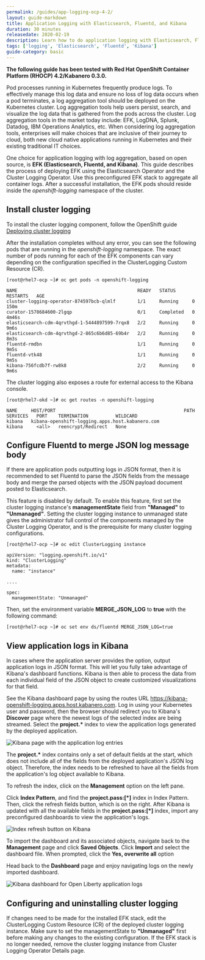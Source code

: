 ```yaml
---
permalink: /guides/app-logging-ocp-4-2/
layout: guide-markdown
title: Application Logging with Elasticsearch, Fluentd, and Kibana
duration: 30 minutes
releasedate: 2020-02-19
description: Learn how to do application logging with Elasticsearch, Fluentd, and Kibana.
tags: ['logging', 'Elasticsearch', 'Fluentd', 'Kibana']
guide-category: basic
---
```


<!-- Note:
> This repository contains the guide documentation source. To view
> the guide in published form, view it on the [website](https://kabanero.io/guides/{projectid}.html).
-->

<!--
//
//	Copyright 2019, 2020 IBM Corporation and others.
//
//	Licensed under the Apache License, Version 2.0 (the "License");
//	you may not use this file except in compliance with the License.
//	You may obtain a copy of the License at
//
//	http://www.apache.org/licenses/LICENSE-2.0
//
//	Unless required by applicable law or agreed to in writing, software
//	distributed under the License is distributed on an "AS IS" BASIS,
//	WITHOUT WARRANTIES OR CONDITIONS OF ANY KIND, either express or implied.
//	See the License for the specific language governing permissions and
//	limitations under the License.
//
-->

**The following guide has been tested with Red Hat OpenShift Container Platform (RHOCP) 4.2/Kabanero 0.3.0.**

Pod processes running in Kubernetes frequently produce logs. To effectively manage this log data and ensure no loss of log data occurs when a pod terminates, a log aggregation tool should be deployed on the Kubernetes cluster. Log aggregation tools help users persist, search, and visualize the log data that is gathered from the pods across the cluster. Log aggregation tools in the market today include:  EFK, LogDNA, Splunk, Datadog, IBM Operations Analytics, etc.  When considering log aggregation tools, enterprises will make choices that are inclusive of their journey to cloud, both new cloud native applications running in Kubernetes and their existing traditional IT choices.

One choice for application logging with log aggregation, based on open source, is **EFK (Elasticsearch, Fluentd, and Kibana)**. This guide describes the process of deploying EFK using the Elasticsearch Operator and the Cluster Logging Operator. Use this preconfigured EFK stack to aggregate all container logs. After a successful installation, the EFK pods should reside inside the *openshift-logging* namespace of the cluster.

<!--
// =================================================================================================
// Install cluster logging
// =================================================================================================
-->

## Install cluster logging

To install the cluster logging component, follow the OpenShift guide [Deploying cluster logging](https://docs.openshift.com/container-platform/4.2/logging/cluster-logging-deploying.html)

After the installation completes without any error, you can see the following pods that are running in the *openshift-logging* namespace. The exact number of pods running for each of the EFK components can vary depending on the configuration specified in the ClusterLogging Custom Resource (CR).

```shell
[root@rhel7-ocp ~]# oc get pods -n openshift-logging

NAME                                            READY   STATUS      RESTARTS   AGE
cluster-logging-operator-874597bcb-qlmlf        1/1     Running     0          150m
curator-1578684600-2lgqp                        0/1     Completed   0          4m46s
elasticsearch-cdm-4qrvthgd-1-5444897599-7rqx8   2/2     Running     0          9m6s
elasticsearch-cdm-4qrvthgd-2-865c6b6d85-69b4r   2/2     Running     0          8m3s
fluentd-rmdbn                                   1/1     Running     0          9m5s
fluentd-vtk48                                   1/1     Running     0          9m5s
kibana-756fcdb7f-rw8k8                          2/2     Running     0          9m6s
```

The cluster logging also exposes a route for external access to the Kibana console.

```shell
[root@rhel7-okd ~]# oc get routes -n openshift-logging

NAME     HOST/PORT                                               PATH   SERVICES   PORT    TERMINATION          WILDCARD
kibana   kibana-openshift-logging.apps.host.kabanero.com                kibana     <all>   reencrypt/Redirect   None
```

<!--
// =================================================================================================
// Configure Fluentd to merge JSON log message body 
// =================================================================================================
-->

## Configure Fluentd to merge JSON log message body

If there are application pods outputting logs in JSON format, then it is recommended to set Fluentd to parse the JSON fields from the message body and merge the parsed objects with the JSON payload document posted to Elasticsearch.

This feature is disabled by default. To enable this feature, first set the cluster logging instance's **managementState** field from **"Managed"** to **"Unmanaged"**. Setting the cluster logging instance to unmanaged state gives the administrator full control of the components managed by the Cluster Logging Operator, and is the prerequisite for many cluster logging configurations.

```shell
[root@rhel7-ocp ~]# oc edit ClusterLogging instance

apiVersion: "logging.openshift.io/v1"
kind: "ClusterLogging"
metadata:
  name: "instance"

....

spec:
  managementState: "Unmanaged"
```

Then, set the environment variable **MERGE_JSON_LOG** to **true** with the following command:

```shell
[root@rhel7-ocp ~]# oc set env ds/fluentd MERGE_JSON_LOG=true
```

<!--
// =================================================================================================
// View application logs in Kibana
// =================================================================================================
-->

## View application logs in Kibana

In cases where the application server provides the option, output application logs in JSON format. This will let you fully take advantage of Kibana's dashboard functions. Kibana is then able to process the data from each individual field of the JSON object to create customized visualizations for that field.

See the Kibana dashboard page by using the routes URL <https://kibana-openshift-logging.apps.host.kabanero.com>. Log in using your Kubernetes user and password, then the browser should redirect you to Kibana's **Discover** page where the newest logs of the selected index are being streamed. Select the **project.\*** index to view the application logs generated by the deployed application.

![Kibana page with the application log entries](/img/guide/kibana_app.png)

The **project.\*** index contains only a set of default fields at the start, which does not include all of the fields from the deployed application's JSON log object. Therefore, the index needs to be refreshed to have all the fields from the application's log object available to Kibana.

To refresh the index, click on the **Management** option on the left pane.

Click **Index Pattern**, and find the **project.pass:[*]**  index in Index Pattern. Then, click the refresh fields button, which is on the right. After Kibana is updated with all the available fields in the **project.pass:[*]** index, import any preconfigured dashboards to view the application's logs.

![Index refresh button on Kibana](/img/guide/kabana_refresh_index.png)

To import the dashboard and its associated objects, navigate back to the **Management** page and click **Saved Objects**. Click **Import** and select the dashboard file. When prompted, click the **Yes, overwrite all** option

Head back to the **Dashboard** page and enjoy navigating logs on the newly imported dashboard.

![Kibana dashboard for Open Liberty application logs](/img/guide/kibana_open_liberty_dashboard.png)

<!--
// =================================================================================================
// Configuring and uninstalling cluster logging
// =================================================================================================
-->

## Configuring and uninstalling cluster logging

If changes need to be made for the installed EFK stack, edit the ClusterLogging Custom Resource (CR) of the deployed cluster logging instance. Make sure to set the managementState to **"Unmanaged"** first before making any changes to the existing configuration. If the EFK stack is no longer needed, remove the cluster logging instance from Cluster Logging Operator Details page.

